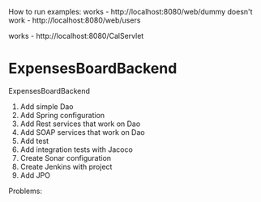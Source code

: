 
How to run examples:
works - http://localhost:8080/web/dummy
doesn't work - http://localhost:8080/web/users


works - http://localhost:8080/CalServlet


ExpensesBoardBackend
====================

ExpensesBoardBackend
1. Add simple Dao
2. Add Spring configuration
3. Add Rest services that work on Dao
4. Add SOAP services that work on Dao
5. Add test
6. Add integration tests with Jacoco
7. Create Sonar configuration
8. Create Jenkins with project
9. Add JPO


Problems:
